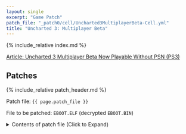 ```yaml
---
layout: single
excerpt: "Game Patch"
patch_file: "_patch0/cell/Uncharted3MultiplayerBeta-Cell.yml"
title: "Uncharted 3: Multiplayer Beta"
---
```


<!-- # {{ page.title }} -->

{% include_relative index.md %}

[Article: Uncharted 3 Multiplayer Beta Now Playable Without PSN (PS3)](/patches/2022/03/09/Big3-MPBeta-Lan/)

## Patches

{% include_relative patch_header.md %}

Patch file: `{{ page.patch_file }}`

File to be patched: `EBOOT.ELF` (decrypted `EBOOT.BIN`)

<details>
<summary>Contents of patch file (Click to Expand)</summary>

{% highlight yml %}
{% flexible_include {{ page.patch_file }} %}
{% endhighlight %}

</details>
